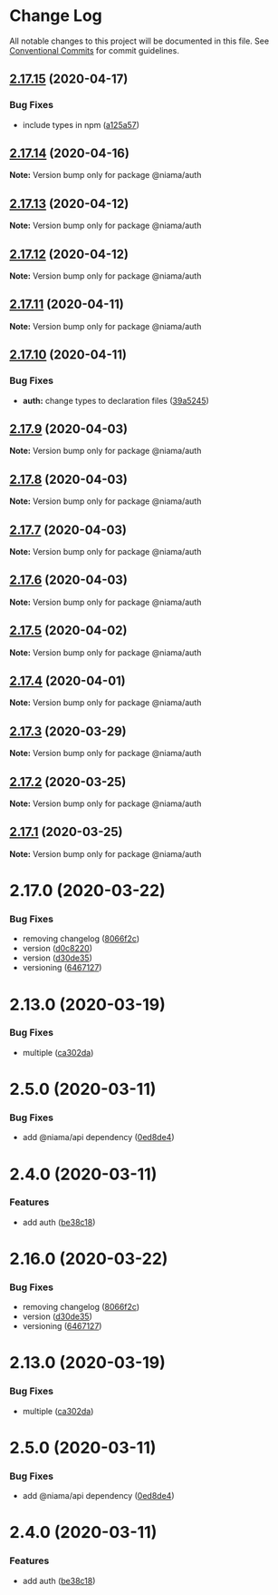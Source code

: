 # Change Log

All notable changes to this project will be documented in this file.
See [Conventional Commits](https://conventionalcommits.org) for commit guidelines.

## [2.17.15](https://github.com/niama-strategies/niama/compare/@niama/auth@2.17.14...@niama/auth@2.17.15) (2020-04-17)


### Bug Fixes

* include types in npm ([a125a57](https://github.com/niama-strategies/niama/commit/a125a57f4cbdae081b624eec687765441bbcec47))





## [2.17.14](https://github.com/niama-strategies/niama/compare/@niama/auth@2.17.13...@niama/auth@2.17.14) (2020-04-16)

**Note:** Version bump only for package @niama/auth





## [2.17.13](https://github.com/niama-strategies/niama/compare/@niama/auth@2.17.12...@niama/auth@2.17.13) (2020-04-12)

**Note:** Version bump only for package @niama/auth





## [2.17.12](https://github.com/niama-strategies/niama/compare/@niama/auth@2.17.11...@niama/auth@2.17.12) (2020-04-12)

**Note:** Version bump only for package @niama/auth





## [2.17.11](https://github.com/niama-strategies/niama/compare/@niama/auth@2.17.10...@niama/auth@2.17.11) (2020-04-11)

**Note:** Version bump only for package @niama/auth





## [2.17.10](https://github.com/niama-strategies/niama/compare/@niama/auth@2.17.9...@niama/auth@2.17.10) (2020-04-11)


### Bug Fixes

* **auth:** change types to declaration files ([39a5245](https://github.com/niama-strategies/niama/commit/39a5245b49d527936acd5b1eecabf8ab754a0277))





## [2.17.9](https://github.com/niama-strategies/niama/compare/@niama/auth@2.17.8...@niama/auth@2.17.9) (2020-04-03)

**Note:** Version bump only for package @niama/auth





## [2.17.8](https://github.com/niama-strategies/niama/compare/@niama/auth@2.17.7...@niama/auth@2.17.8) (2020-04-03)

**Note:** Version bump only for package @niama/auth





## [2.17.7](https://github.com/niama-strategies/niama/compare/@niama/auth@2.17.6...@niama/auth@2.17.7) (2020-04-03)

**Note:** Version bump only for package @niama/auth





## [2.17.6](https://github.com/niama-strategies/niama/compare/@niama/auth@2.17.5...@niama/auth@2.17.6) (2020-04-03)

**Note:** Version bump only for package @niama/auth





## [2.17.5](https://github.com/niama-strategies/niama/compare/@niama/auth@2.17.4...@niama/auth@2.17.5) (2020-04-02)

**Note:** Version bump only for package @niama/auth





## [2.17.4](https://github.com/niama-strategies/niama/compare/@niama/auth@2.17.3...@niama/auth@2.17.4) (2020-04-01)

**Note:** Version bump only for package @niama/auth





## [2.17.3](https://github.com/niama-strategies/niama/compare/@niama/auth@2.17.2...@niama/auth@2.17.3) (2020-03-29)

**Note:** Version bump only for package @niama/auth





## [2.17.2](https://github.com/niama-strategies/niama/compare/@niama/auth@2.17.1...@niama/auth@2.17.2) (2020-03-25)

**Note:** Version bump only for package @niama/auth





## [2.17.1](https://github.com/niama-strategies/niama/compare/@niama/auth@2.17.0...@niama/auth@2.17.1) (2020-03-25)

**Note:** Version bump only for package @niama/auth





# 2.17.0 (2020-03-22)


### Bug Fixes

* removing changelog ([8066f2c](https://github.com/niama-strategies/niama/commit/8066f2c143a8e93600d5dab4ab313501e81f7a82))
* version ([d0c8220](https://github.com/niama-strategies/niama/commit/d0c822081680fe0106ebe9b8dd30ce769d102759))
* version ([d30de35](https://github.com/niama-strategies/niama/commit/d30de355da29ccd03916cddcd532e543e5906d0d))
* versioning ([6467127](https://github.com/niama-strategies/niama/commit/6467127550c6c1bfbc0d43ab4d83906695d9d732))



# 2.13.0 (2020-03-19)


### Bug Fixes

* multiple ([ca302da](https://github.com/niama-strategies/niama/commit/ca302da3ce4d56964595287d74e7f1d1761451f1))



# 2.5.0 (2020-03-11)


### Bug Fixes

* add @niama/api dependency ([0ed8de4](https://github.com/niama-strategies/niama/commit/0ed8de4108c3044e7f001c05d1ba21ca56a88cab))



# 2.4.0 (2020-03-11)


### Features

* add auth ([be38c18](https://github.com/niama-strategies/niama/commit/be38c1837f0cea886a47bd0da654d90f6347115c))





# 2.16.0 (2020-03-22)


### Bug Fixes

* removing changelog ([8066f2c](https://github.com/niama-strategies/niama/commit/8066f2c143a8e93600d5dab4ab313501e81f7a82))
* version ([d30de35](https://github.com/niama-strategies/niama/commit/d30de355da29ccd03916cddcd532e543e5906d0d))
* versioning ([6467127](https://github.com/niama-strategies/niama/commit/6467127550c6c1bfbc0d43ab4d83906695d9d732))



# 2.13.0 (2020-03-19)


### Bug Fixes

* multiple ([ca302da](https://github.com/niama-strategies/niama/commit/ca302da3ce4d56964595287d74e7f1d1761451f1))



# 2.5.0 (2020-03-11)


### Bug Fixes

* add @niama/api dependency ([0ed8de4](https://github.com/niama-strategies/niama/commit/0ed8de4108c3044e7f001c05d1ba21ca56a88cab))



# 2.4.0 (2020-03-11)


### Features

* add auth ([be38c18](https://github.com/niama-strategies/niama/commit/be38c1837f0cea886a47bd0da654d90f6347115c))
